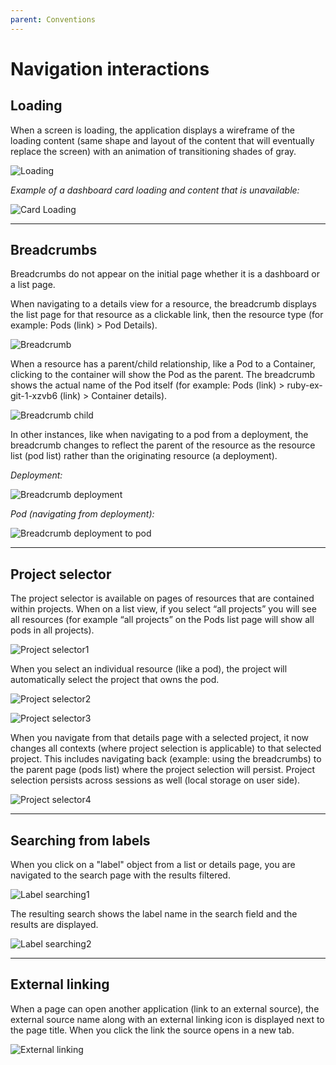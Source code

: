 ```yaml
---
parent: Conventions
---
```


# Navigation interactions

## Loading

When a screen is loading, the application displays a wireframe of the loading content (same shape and layout of the content that will eventually replace the screen) with an animation of transitioning shades of gray.

![Loading](../images/navigation-loading-page.png)


*Example of a dashboard card loading and content that is unavailable:*

![Card Loading](../images/navigation-card-loading-unavailable.png)

---



## Breadcrumbs


Breadcrumbs do not appear on the initial page whether it is a dashboard or a list page.

When navigating to a details view for a resource, the breadcrumb displays the list page for that resource as a clickable link, then the resource type (for example: Pods (link) > Pod Details).

![Breadcrumb](../images/navigation-breadcrumb.png)

When a resource has a parent/child relationship, like a Pod to a Container, clicking to the container will show the Pod as the parent. The breadcrumb shows the actual name of the Pod itself (for example: Pods (link) > ruby-ex-git-1-xzvb6 (link) > Container details).

![Breadcrumb child](../images/navigation-breadcrumb-child.png)

In other instances, like when navigating to a pod from a deployment, the breadcrumb changes to reflect the parent of the resource as the resource list (pod list) rather than the originating resource (a deployment).

*Deployment:*

![Breadcrumb deployment](../images/navigation-breadcrumb-deployment1.png)

*Pod (navigating from deployment):*

![Breadcrumb deployment to pod](../images/navigation-breadcrumb-deployment2.png)

---

## Project selector

The project selector is available on pages of resources that are contained within projects. When on a list view, if you select “all projects” you will see all resources (for example “all projects” on the Pods list page will show all pods in all projects).

![Project selector1](../images/navigation-projectselector1.png)


When you select an individual resource (like a pod), the project will automatically select the project that owns the pod.

![Project selector2](../images/navigation-projectselector2.png)

![Project selector3](../images/navigation-projectselector3.png)



When you navigate from that details page with a selected project, it now changes all contexts (where project selection is applicable) to that selected project. This includes navigating back (example: using the breadcrumbs) to the parent page (pods list) where the project selection will persist. Project selection persists across sessions as well (local storage on user side).

![Project selector4](../images/navigation-projectselector4.png)

---

## Searching from labels

When you click on a "label" object from a list or details page, you are navigated to the search page with the results filtered.

![Label searching1](../images/navigation-labels.png)


The resulting search shows the label name in the search field and the results are displayed.

![Label searching2](../images/navigation-labels-search.png)

---

## External linking

When a page can open another application (link to an external source), the external source name along with an external linking icon is displayed next to the page title. When you click the link the source opens in a new tab.

![External linking](../images/navigation-externallinking.png)


